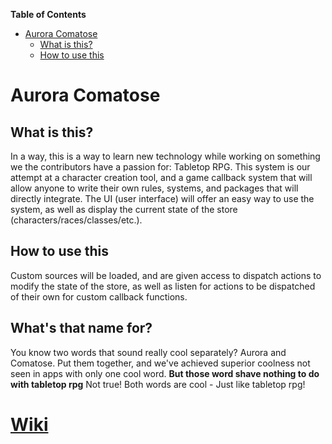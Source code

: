 <!-- markdown-toc start - Don't edit this section. Run M-x markdown-toc-refresh-toc -->
**Table of Contents**

- [Aurora Comatose](#aurora-comatose)
    - [What is this?](#what-is-this)
    - [How to use this](#how-to-use-this)

<!-- markdown-toc end -->

# Aurora Comatose #
## What is this? ##
In a way, this is a way to learn new technology while working on something we the contributors have a passion for: Tabletop RPG. This system is our attempt at a character creation tool, and a game callback system that will allow anyone to write their own rules, systems, and packages that will directly integrate. The UI (user interface) will offer an easy way to use the system, as well as display the current state of the store (characters/races/classes/etc.).
## How to use this ##
Custom sources will be loaded, and are given access to dispatch actions to modify the state of the store, as well as listen for actions to be dispatched of their own for custom callback functions.
## What's that name for? ##
You know two words that sound really cool separately? Aurora and Comatose. Put them together, and we've achieved superior coolness not seen in apps with only one cool word.
**But those word shave nothing to do with tabletop rpg**
Not true! Both words are cool - Just like tabletop rpg!
# [Wiki](https://thelettertheta.github.io/tabletop-rpg/ "See our Wiki!") #
